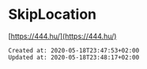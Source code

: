 # SkipLocation
[https://444.hu/](https://444.hu/)

    Created at: 2020-05-18T23:47:53+02:00
    Updated at: 2020-05-18T23:48:17+02:00


